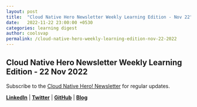```yaml
---
layout: post
title:  "Cloud Native Hero Newsletter Weekly Learning Edition - Nov 22"
date:   2022-11-22 23:00:00 +0530
categories: learning digest
author: coolsvap
permalink: /cloud-native-hero-weekly-learning-edition-nov-22-2022
---
```

## Cloud Native Hero Newsletter Weekly Learning Edition - 22 Nov 2022


Subscribe to the [Cloud Native Hero! Newsletter](https://www.linkedin.com/newsletters/6940180331832446978/) for regular updates.

[**LinkedIn**](https://www.linkedin.com/company/cloudnativehero/) | [**Twitter**](https://twitter.com/cloudnativehero) | [**GitHub**](https://github.com/cloudnativehero) | [**Blog**](https://cloudnativehero.github.io/)